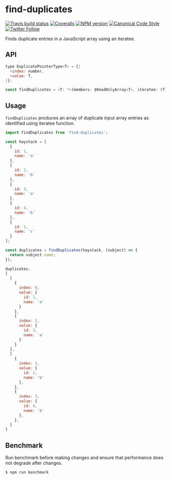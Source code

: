 # find-duplicates

[![Travis build status](http://img.shields.io/travis/gajus/find-duplicates/master.svg?style=flat-square)](https://travis-ci.org/gajus/find-duplicates)
[![Coveralls](https://img.shields.io/coveralls/gajus/find-duplicates.svg?style=flat-square)](https://coveralls.io/github/gajus/find-duplicates)
[![NPM version](http://img.shields.io/npm/v/find-duplicates.svg?style=flat-square)](https://www.npmjs.org/package/find-duplicates)
[![Canonical Code Style](https://img.shields.io/badge/code%20style-canonical-blue.svg?style=flat-square)](https://github.com/gajus/canonical)
[![Twitter Follow](https://img.shields.io/twitter/follow/kuizinas.svg?style=social&label=Follow)](https://twitter.com/kuizinas)

Finds duplicate entries in a JavaScript array using an iteratee.

## API

```js
type DuplicatePointerType<T> = {|
  +index: number,
  +value: T,
|};

const findDuplicates = <T: *>(members: $ReadOnlyArray<T>, iteratee: (T) => string) => $ReadOnlyArray<$ReadOnlyArray<DuplicatePointerType<T>>>;

```

## Usage

`findDuplicates` produces an array of duplicate input array entries as identified using iteratee function.

```js
import findDuplicates from 'find-duplicates';

const haystack = [
  {
    id: 1,
    name: 'a'
  },
  {
    id: 2,
    name: 'b'
  },
  {
    id: 3,
    name: 'a'
  },
  {
    id: 4,
    name: 'b'
  },
  {
    id: 5,
    name: 'c'
  }
];

const duplicates = findDuplicates(haystack, (subject) => {
  return subject.name;
});

duplicates;
[
  [
    {
      index: 0,
      value: {
        id: 1,
        name: 'a'
      }
    },
    {
      index: 2,
      value: {
        id: 3,
        name: 'a'
      }
    }
  ],
  [
    {
      index: 1,
      value: {
        id: 2,
        name: 'b'
      },
    },
    {
      index: 3,
      value: {
        id: 4,
        name: 'b'
      },
    },
  ]
]

```

## Benchmark

Run benchmark before making changes and ensure that performance does not degrade after changes.

```bash
$ npm run benchmark

```
